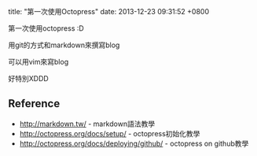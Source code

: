 title: "第一次使用Octopress"
date: 2013-12-23 09:31:52 +0800

第一次使用octopress :D

用git的方式和markdown來撰寫blog

可以用vim來寫blog

好特別XDDD

<!--more-->

Reference
----
* http://markdown.tw/ - markdown語法教學
* http://octopress.org/docs/setup/ - octopress初始化教學
* http://octopress.org/docs/deploying/github/ - octopress on github教學
